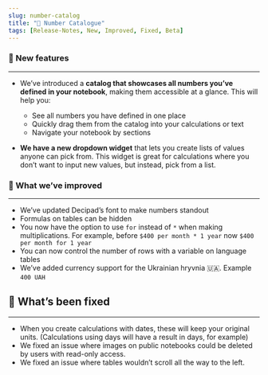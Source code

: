 ```yaml
---
slug: number-catalog
title: "📣 Number Catalogue"
tags: [Release-Notes, New, Improved, Fixed, Beta]
---
```



### 🌱 New features
---
- We’ve introduced a **catalog that showcases all numbers you’ve defined in your notebook**, making them accessible at a glance. This will help you:
    - See all numbers you have defined in one place
    - Quickly drag them from the catalog into your calculations or text
    - Navigate your notebook by sections

- **We have a new dropdown widget** that lets you create lists of values anyone can pick from. This widget is great for calculations where you don’t want to input new values, but instead, pick from a list.

### 💪 What we’ve improved
---

- We’ve updated Decipad’s font to make numbers standout
- Formulas on tables can be hidden
- You now have the option to use `for` instead of `*` when making multiplications. For example, before `$400 per month * 1 year` now `$400 per month for 1 year`
- You can now control the number of rows with a variable on language tables
- We’ve added currency support for the Ukrainian hryvnia  🇺🇦. Example  `400 UAH`

## 🔨 What’s been fixed
---
- When you create calculations with dates, these will keep your original units. (Calculations using days will have a result in days, for example)
- We fixed an issue where images on public notebooks could be deleted by users with read-only access.
- We fixed an issue where tables wouldn’t scroll all the way to the left.
